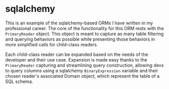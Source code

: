 # sqlalchemy
This is an example of the sqlalchemy-based ORMs I have written in my professional career. The core of the functionality for this ORM rests with the `PrimaryReader` object. This object is meant to capture as many table filtering and querying behaviors as possible while presenting those behaviors in more simplified calls for child-class readers. 

Each child-class reader can be expanded based on the needs of the developer and their use case. Expansion is made easy thanks to the `PrimaryReader` capturing and streamlining query construction, allowing devs to query columns using a sqlalchemy `BinaryExpression` variable and their chosen reader's associated Domain object, which represent the table of a SQL schema. 
